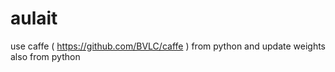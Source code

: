 # aulait
use caffe ( https://github.com/BVLC/caffe ) from python and update weights also from python
